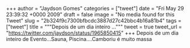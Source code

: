 
+++
author = "Jaydson Gomes"
categories = ["tweet"]
date = "Fri May 29 23:39:32 +0000 2009"
draft = false
image = "No media found for this Tweet"
slug = "2b324f9c7300bfbcdc3887d27c42bbc4b16a81b4"
tags = ["tweet"]
title = """Depois de um dia inteiro ..."""
tweet = true
tweet_url = "https://twitter.com/jaydson/status/1965850415"
+++
Depois de um dia inteiro de Evento...Sauna, Piscina....Camboriu é muito massa
